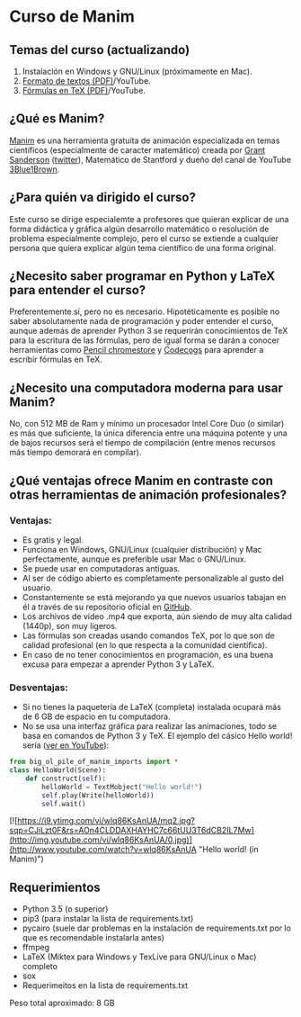 # Curso de Manim
## Temas del curso (actualizando)
1. Instalación en Windows y GNU/Linux (próximamente en Mac).
2. [Formato de textos (PDF)](https://drive.google.com/open?id=1BaWn_QJEz7hsizaLXFpM0YVOn9Gxi_Yn)/YouTube.
3. [Fórmulas en TeX (PDF)](https://drive.google.com/open?id=1sPksk698UezNpYn7piEuGEwIqJd8TZMd)/YouTube.

## ¿Qué es Manim?
[Manim](https://github.com/3b1b/manim) es una herramienta gratuita de animación especializada en temas científicos (especialmente de caracter matemático) creada por [Grant Sanderson](http://www.3blue1brown.com/) ([twitter](https://twitter.com/3blue1brown?lang=es)), Matemático de Stantford y dueño del canal de YouTube [3Blue1Brown](https://www.youtube.com/channel/UCYO_jab_esuFRV4b17AJtAw).

## ¿Para quién va dirigido el curso?
Este curso se dirige especialemte a profesores que quieran explicar de una forma didáctica y gráfica algún desarrollo matemático o resolución de problema especialmente complejo, pero el curso se extiende a cualquier persona que quiera explicar algún tema científico de una forma original.

## ¿Necesito saber programar en Python y LaTeX para entender el curso?
Preferentemente sí, pero no es necesario. Hipotéticamente es posible no saber absolutamente nada de programación y poder entender el curso, aunque además de aprender Python 3 se requerirán conocimientos de TeX para la escritura de las fórmulas, pero de igual forma se darán a conocer herramientas como [Pencil chromestore](http://s1.daumcdn.net/editor/fp/service_nc/pencil/Pencil_chromestore.html) y [Codecogs](https://www.codecogs.com/latex/eqneditor.php) para aprender a escribir fórmulas en TeX.

## ¿Necesito una computadora moderna para usar Manim?
No, con 512 MB de Ram y mínimo un procesador Intel Core Duo (o similar) es más que suficiente, la única diferencia entre una máquina potente y una de bajos recursos será el tiempo de compilación (entre menos recursos más tiempo demorará en compilar).

## ¿Qué ventajas ofrece Manim en contraste con otras herramientas de animación profesionales?
### Ventajas:
* Es gratis y legal.
* Funciona en Windows, GNU/Linux (cualquier distribución) y Mac perfectamente, aunque es preferible usar Mac o GNU/Linux.
* Se puede usar en computadoras antiguas.
* Al ser de código abierto es completamente personalizable al gusto del usuario.
* Constantemente se está mejorando ya que nuevos usuarios tabajan en él a través de su repositorio oficial en [GitHub](https://github.com/3b1b/manim).
* Los archivos de video .mp4 que exporta, aún siendo de muy alta calidad (1440p), son muy ligeros.
* Las fórmulas son creadas usando comandos TeX, por lo que son de calidad profesional (en lo que respecta a la comunidad científica).
* En caso de no tener conocimientos en programación, es una buena excusa para empezar a aprender Python 3 y LaTeX.
### Desventajas:
* Si no tienes la paquetería de LaTeX (completa) instalada ocupará más de 6 GB de espacio en tu computadora.
* No se usa una interfaz gráfica para realizar las animaciones, todo se basa en comandos de Python 3 y TeX. El ejemplo del cásico Hello world! sería ([ver en YouTube](https://www.youtube.com/watch?v=wlq86KsAnUA)):
```python
from big_ol_pile_of_manim_imports import *
class HelloWorld(Scene):
    def construct(self):
        helloWorld = TextMobject("Hello world!")
        self.play(Write(helloWorld))
        self.wait()
```
[![https://i9.ytimg.com/vi/wlq86KsAnUA/mq2.jpg?sqp=CJiLzt0F&rs=AOn4CLDDAXHAYHC7c66tUU3T6dCB2IL7Mw](http://img.youtube.com/vi/wlq86KsAnUA/0.jpg)](http://www.youtube.com/watch?v=wlq86KsAnUA "Hello world! (in Manim)")
## Requerimientos
* Python 3.5 (o superior)
* pip3 (para instalar la lista de requirements.txt)
* pycairo (suele dar problemas en la instalación de requirements.txt por lo que es recomendable instalarla antes)
* ffmpeg
* LaTeX (Miktex para Windows y TexLive para GNU/Linux o Mac) completo
* sox
* Requerimeitos en la lista de requirements.txt

Peso total aproximado: 8 GB

